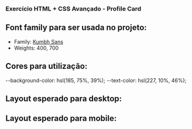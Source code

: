 ### Exercício HTML + CSS Avançado - Profile Card

 ## Font family para ser usada no projeto:

- Family: [Kumbh Sans](https://fonts.google.com/specimen/Kumbh+Sans)
- Weights: 400, 700
  
 ## Cores para utilização:

--background-color: hsl(185, 75%, 39%);
--text-color: hsl(227, 10%, 46%);

## Layout esperado para desktop:


## Layout esperado para mobile:
